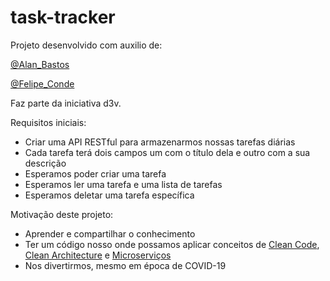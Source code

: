 # task-tracker

Projeto desenvolvido com auxilio de:

[@Alan_Bastos](https://github.com/bastos-as)

[@Felipe_Conde](https://github.com/FilipeConde)

Faz parte da iniciativa d3v.

Requisitos iniciais:
- Criar uma API RESTful para armazenarmos nossas tarefas diárias
- Cada tarefa terá dois campos um com o título dela e outro com a sua descrição
- Esperamos poder criar uma tarefa
- Esperamos ler uma tarefa e uma lista de tarefas
- Esperamos deletar uma tarefa específica

Motivação deste projeto:
- Aprender e compartilhar o conhecimento
- Ter um código nosso onde possamos aplicar conceitos de [Clean Code](https://www.amazon.com.br/Clean-Code-Handbook-Software-Craftsmanship/dp/0132350882?tag=lomadee0850009731-20&ascsubtag=226536112767z176z1590028345766&lmdsid=457636112767-176-1590028345766), [Clean Architecture](https://www.amazon.com.br/Clean-Architecture-Craftsmans-Software-Structure-ebook/dp/B075LRM681/ref=sr_1_1?adgrpid=83848702769&gclid=CjwKCAjwqpP2BRBTEiwAfpiD-8Zbnarw2WBGRJPmp2Pbka68ckIfvDOWWjQUektArlTo_ihh-ljbDxoCYvYQAvD_BwE&hvadid=426015975287&hvdev=c&hvlocphy=1001686&hvnetw=g&hvqmt=e&hvrand=10572298718888404456&hvtargid=kwd-298463329122&hydadcr=5628_11235155&keywords=clean+architecture&qid=1590028390&sr=8-1) e [Microserviços](https://www.amazon.com.br/Building-Microservices-Sam-Newman/dp/1491950358?tag=lomadee0850009731-20&ascsubtag=226536112767z176z1590028439150&lmdsid=391536112767-176-1590028439150)
- Nos divertirmos, mesmo em época de COVID-19
